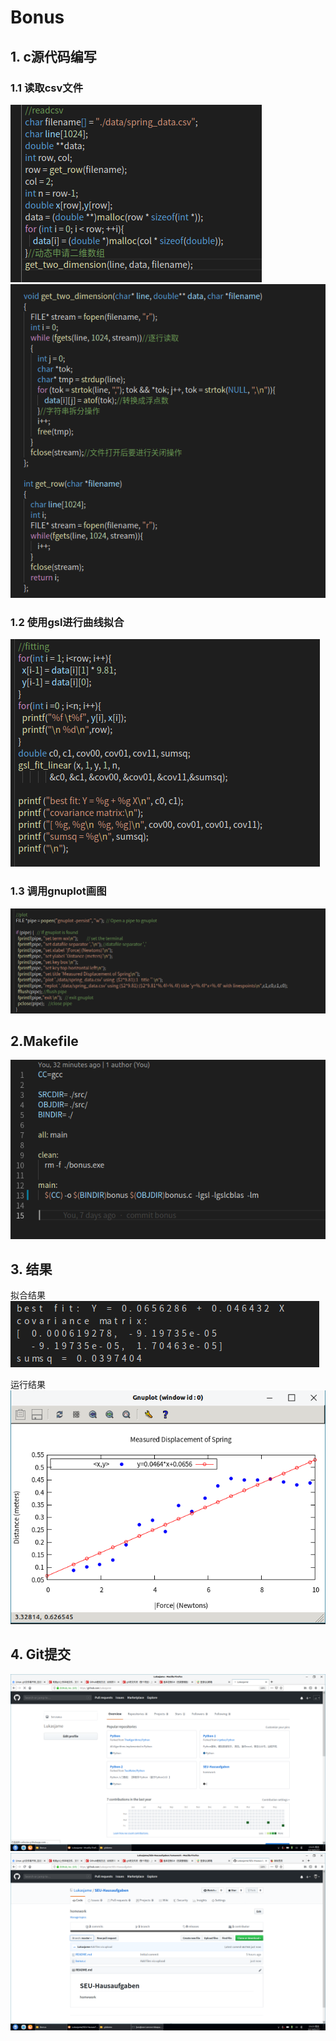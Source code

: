 ﻿# Bonus  
  
## 1. c源代码编写  

### 1.1 读取csv文件
![readcsv代码1](./img/readcsv01.png)  
![readcsv代码2](./img/readcsv02.png)  
  
### 1.2 使用gsl进行曲线拟合
![fitting代码](./img/fittingcode.png)  
  
### 1.3 调用gnuplot画图  
![plot代码](./img/plot.png)
  
## 2.Makefile  
![Makefile](./img/makefile.png)  
  
## 3. 结果  
  
拟合结果  
![拟合](./img/fitting.png)  
  
运行结果  
![结果](./img/result.png)

## 4. Git提交
![01](./img/01.png)
![02](./img/02.png)